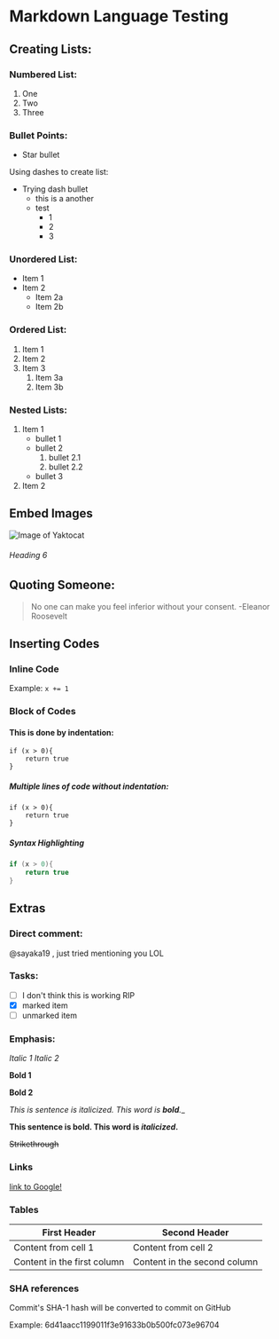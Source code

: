 # Markdown Language Testing

## Creating Lists:
### Numbered List:
1. One
2. Two
3. Three

### Bullet Points:
* Star bullet

Using dashes to create list:
- Trying dash bullet
    - this is a another
    - test 
        - 1
        - 2
        - 3

### Unordered List:
* Item 1
* Item 2
    * Item 2a
    * Item 2b

### Ordered List:
1. Item 1
1. Item 2
1. Item 3
    1. Item 3a
    1. Item 3b

### Nested Lists:
1. Item 1
    - bullet 1
    - bullet 2
        1. bullet 2.1
        2. bullet 2.2
    - bullet 3
2. Item 2
## Embed Images
![Image of Yaktocat](https://octodex.github.com/images/yaktocat.png)

###### Heading 6

## Quoting Someone:
> No one can make you feel inferior without your consent.
> -Eleanor Roosevelt

## Inserting Codes

### Inline Code
Example: `x += 1`

### Block of Codes

#### This is done by indentation:
    if (x > 0){
        return true
    }

##### Multiple lines of code without indentation:
```
if (x > 0){
    return true
}
```

##### Syntax Highlighting
```c
if (x > 0){
    return true
}
```

## Extras
### Direct comment:
@sayaka19 , just tried mentioning you LOL

### Tasks:
- [ ] I don't think this is working RIP
- [x] marked item
- [ ] unmarked item

### Emphasis:
*Italic 1*
_Italic 2_

**Bold 1**

__Bold 2__

_This is sentence is italicized. This word is **bold**.__

**This sentence is bold. This word is *italicized*.**

~~Strikethrough~~

### Links
[link to Google!](http://google.com)

### Tables
First Header | Second Header
------------ | -------------
Content from cell 1 | Content from cell 2
Content in the first column | Content in the second column

### SHA references
Commit's SHA-1 hash will be converted to commit on GitHub

Example:
6d41aacc1199011f3e91633b0b500fc073e96704